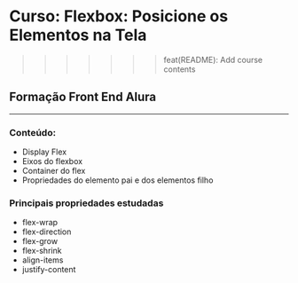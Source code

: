 # Curso: Flexbox: Posicione os Elementos na Tela
>>>>>>> feat(README): Add course contents

## Formação Front End Alura
---

### Conteúdo:
- Display Flex
- Eixos do flexbox
- Container do flex
- Propriedades do elemento pai e dos elementos filho

### Principais propriedades estudadas
- flex-wrap
- flex-direction
- flex-grow
- flex-shrink
- align-items
- justify-content